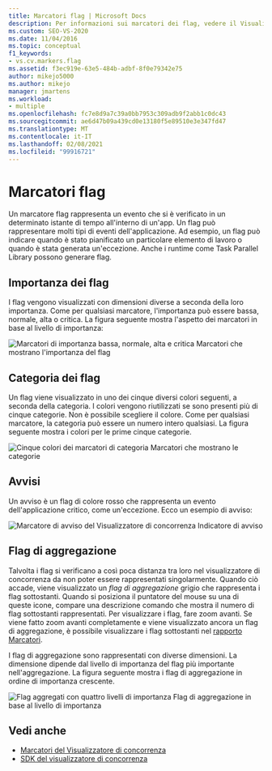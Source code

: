 ```yaml
---
title: Marcatori flag | Microsoft Docs
description: Per informazioni sui marcatori dei flag, vedere il Visualizzatore di concorrenza di Visual Studio. Un marcatore flag rappresenta un evento che si è verificato in un determinato istante di tempo all'interno di un'app.
ms.custom: SEO-VS-2020
ms.date: 11/04/2016
ms.topic: conceptual
f1_keywords:
- vs.cv.markers.flag
ms.assetid: f3ec919e-63e5-484b-adbf-8f0e79342e75
author: mikejo5000
ms.author: mikejo
manager: jmartens
ms.workload:
- multiple
ms.openlocfilehash: fc7e8d9a7c39a0bb7953c309adb9f2abb1c0dc43
ms.sourcegitcommit: ae6d47b09a439cd0e13180f5e89510e3e347fd47
ms.translationtype: MT
ms.contentlocale: it-IT
ms.lasthandoff: 02/08/2021
ms.locfileid: "99916721"
---
```

# <a name="flag-markers"></a>Marcatori flag
Un marcatore flag rappresenta un evento che si è verificato in un determinato istante di tempo all'interno di un'app. Un flag può rappresentare molti tipi di eventi dell'applicazione. Ad esempio, un flag può indicare quando è stato pianificato un particolare elemento di lavoro o quando è stata generata un'eccezione. Anche i runtime come Task Parallel Library possono generare flag.

## <a name="flag-importance"></a>Importanza dei flag
 I flag vengono visualizzati con dimensioni diverse a seconda della loro importanza. Come per qualsiasi marcatore, l'importanza può essere bassa, normale, alta o critica.  La figura seguente mostra l'aspetto dei marcatori in base al livello di importanza:

 ![Marcatori di importanza bassa, normale, alta e critica](../profiling/media/cvmarkerimportance.png "CVMarkerImportance") Marcatori che mostrano l'importanza del flag

## <a name="flag-category"></a>Categoria dei flag
 Un flag viene visualizzato in uno dei cinque diversi colori seguenti, a seconda della categoria. I colori vengono riutilizzati se sono presenti più di cinque categorie. Non è possibile scegliere il colore. Come per qualsiasi marcatore, la categoria può essere un numero intero qualsiasi. La figura seguente mostra i colori per le prime cinque categorie.

 ![Cinque colori dei marcatori di categoria](../profiling/media/cvmarkercategory.png "CVMarkerCategory") Marcatori che mostrano le categorie

## <a name="alerts"></a>Avvisi
 Un avviso è un flag di colore rosso che rappresenta un evento dell'applicazione critico, come un'eccezione.  Ecco un esempio di avviso:

 ![Marcatore di avviso del Visualizzatore di concorrenza](../profiling/media/cvmarkeralert.png "CVMarkerAlert") Indicatore di avviso

## <a name="aggregation-flags"></a>Flag di aggregazione
 Talvolta i flag si verificano a così poca distanza tra loro nel visualizzatore di concorrenza da non poter essere rappresentati singolarmente. Quando ciò accade, viene visualizzato un *flag di aggregazione* grigio che rappresenta i flag sottostanti. Quando si posiziona il puntatore del mouse su una di queste icone, compare una descrizione comando che mostra il numero di flag sottostanti rappresentati. Per visualizzare i flag, fare zoom avanti. Se viene fatto zoom avanti completamente e viene visualizzato ancora un flag di aggregazione, è possibile visualizzare i flag sottostanti nel [rapporto Marcatori](../profiling/markers-report.md).

 I flag di aggregazione sono rappresentati con diverse dimensioni. La dimensione dipende dal livello di importanza del flag più importante nell'aggregazione. La figura seguente mostra i flag di aggregazione in ordine di importanza crescente.

 ![Flag aggregati con quattro livelli di importanza](../profiling/media/cvmarkeraggregate.png "CVMarkerAggregate") Flag di aggregazione in base al livello di importanza

## <a name="see-also"></a>Vedi anche
- [Marcatori del Visualizzatore di concorrenza](../profiling/concurrency-visualizer-markers.md)
- [SDK del visualizzatore di concorrenza](../profiling/concurrency-visualizer-sdk.md)